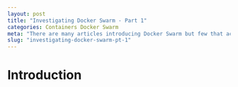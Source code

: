 ```yaml
---
layout: post
title: "Investigating Docker Swarm - Part 1"
categories: Containers Docker Swarm
meta: "There are many articles introducing Docker Swarm but few that actually make it to do something useful. This series of posts will be part of the few."
slug: "investigating-docker-swarm-pt-1"
---
```

# Introduction